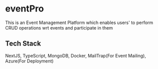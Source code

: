 # eventPro

This is an Event Management Platform which enables users' to perform CRUD operations wrt events and participate in them

## Tech Stack

NextJS, TypeScript, MongoDB, Docker, MailTrap(For Event Mailing), Azure(For Deployment)
